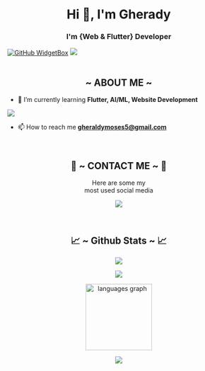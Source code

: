 <h1 align="center">Hi 👋, I'm Gherady</h1>
<h3 align="center">I'm {Web & Flutter} Developer</h3>

[![GitHub WidgetBox](https://github-widgetbox.vercel.app/api/profile?username=Fir3fliesss&data=followers,repositories,stars,commits&theme=nautilus)](https://github.com/Fir3fliesss)
<img src="https://svgshare.com/i/15xW.svg">
<br><br>

<div>
  <h2 align="center">  ~ ABOUT ME ~  </h2>
</div>

- 🌱 I’m currently learning **Flutter, AI/ML, Website Development**
<a>
  <img src="https://user-images.githubusercontent.com/74038190/213910845-af37a709-8995-40d6-be59-724526e3c3d7.gif">
  </a>

- 📫 How to reach me **gheraldymoses5@gmail.com**

<br>
<h2 align="center"> 📝 ~ CONTACT ME ~ 📝 </h2>

<p align="center">Here are some my <br>
most used social media</p>

<p align="center">
  <a href="https://www.instagram.com/fir3flies7/" target="_blank"><img src="https://img.shields.io/badge/-adeleeeeyyyy_-ocean?&style=for-the-badge&logo=Instagram&logoColor=white"/></a>
</p>
</div>
<br>
<h2 align="center"> 📈 ~ Github Stats ~ 📈 </h2>

<p align="center">
  <a href="https://github.com/Fir3fliesss"><img src="https://github-readme-stats.vercel.app/api?username=Fir3fliesss&theme=tokyonight&show_icons=true" /></a>
</p>

<p align="center">
  <a href="https://github.com/Fir3fliesss"><img src="https://github-readme-streak-stats.herokuapp.com/?user=Fir3fliesss&theme=tokyonight&hide_border=false&properties=background&border=%239611C5FF" /><a>
</p>

<p align="center">
   <img src="https://github-readme-stats.vercel.app/api/top-langs?locale=en&hide_title=false&layout=compact&card_width=320&langs_count=5&hide=css&theme=nightowl&hide_border=false&username=SynchronizesTeams" height="150" alt="languages graph"/>
</p>

<p align="center">
  <a href="https://github.com/Fir3fliesss"><img src="https://github-profile-trophy.vercel.app/?username=adeleeeeyyyy&theme=radical&margin-w=20&no-bg=true&no-frame=false" /><a>
</p>
